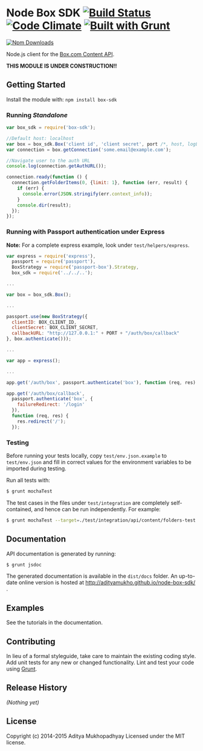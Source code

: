 # Node Box SDK [![Build Status](https://travis-ci.org/adityamukho/node-box-sdk.svg?branch=master)](https://travis-ci.org/adityamukho/node-box-sdk) [![Code Climate](https://codeclimate.com/github/adityamukho/node-box-sdk.png)](https://codeclimate.com/github/adityamukho/node-box-sdk) [![Built with Grunt](https://cdn.gruntjs.com/builtwith.png)](http://gruntjs.com/)

[![Npm Downloads](https://nodei.co/npm/node-box-sdk.png?downloads=true&stars=true)](https://www.npmjs.org/package/box-sdk)

Node.js client for the [Box.com Content API](https://developers.box.com/docs/).

**THIS MODULE IS UNDER CONSTRUCTION!!**

## Getting Started
Install the module with: `npm install box-sdk`

### Running _Standalone_

```javascript
var box_sdk = require('box-sdk');

//Default host: localhost
var box = box_sdk.Box('client id', 'client secret', port /*, host, logLevel */);
var connection = box.getConnection('some.email@example.com');

//Navigate user to the auth URL
console.log(connection.getAuthURL());

connection.ready(function () {
  connection.getFolderItems(0, {limit: 1}, function (err, result) {
    if (err) {
      console.error(JSON.stringify(err.context_info));
    }
    console.dir(result);
  });
});
```

### Running with Passport authentication under Express
**Note:** For a complete express example, look under `test/helpers/express`.
```javascript
var express = require('express'),
  passport = require('passport'),
  BoxStrategy = require('passport-box').Strategy,
  box_sdk = require('../../..');

...

var box = box_sdk.Box();

...

passport.use(new BoxStrategy({
  clientID: BOX_CLIENT_ID,
  clientSecret: BOX_CLIENT_SECRET,
  callbackURL: "http://127.0.0.1:" + PORT + "/auth/box/callback"
}, box.authenticate()));

...

var app = express();

...

app.get('/auth/box', passport.authenticate('box'), function (req, res) {});

app.get('/auth/box/callback',
  passport.authenticate('box', {
    failureRedirect: '/login'
  }),
  function (req, res) {
    res.redirect('/');
  });
```

### Testing
Before running your tests locally, copy `test/env.json.example` to `test/env.json` and fill in correct values for the environment variables to be imported during testing.

Run all tests with:
```bash
$ grunt mochaTest
```

The test cases in the files under `test/integration` are completely self-contained, and hence can be run independently. For example:
```bash
$ grunt mochaTest --target=./test/integration/api/content/folders-test.js
```

## Documentation
API documentation is generated by running:
```bash
$ grunt jsdoc
```
The generated documentation is available in the `dist/docs` folder. An up-to-date online version is hosted at http://adityamukho.github.io/node-box-sdk/ .

## Examples
See the tutorials in the documentation.

## Contributing
In lieu of a formal styleguide, take care to maintain the existing coding style. Add unit tests for any new or changed functionality. Lint and test your code using [Grunt](http://gruntjs.com/).

## Release History
_(Nothing yet)_

## License
Copyright (c) 2014-2015 Aditya Mukhopadhyay
Licensed under the MIT license.
